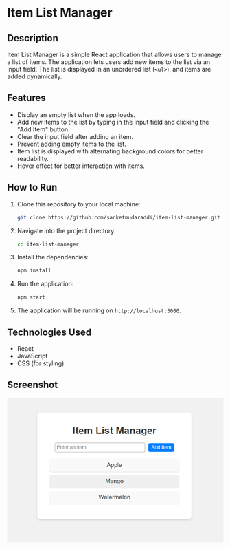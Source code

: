 # Item List Manager

## Description
Item List Manager is a simple React application that allows users to manage a list of items. The application lets users add new items to the list via an input field. The list is displayed in an unordered list (`<ul>`), and items are added dynamically.

## Features
- Display an empty list when the app loads.
- Add new items to the list by typing in the input field and clicking the "Add Item" button.
- Clear the input field after adding an item.
- Prevent adding empty items to the list.
- Item list is displayed with alternating background colors for better readability.
- Hover effect for better interaction with items.

## How to Run

1. Clone this repository to your local machine:

   ```bash
   git clone https://github.com/sanketmudaraddi/item-list-manager.git
   ```
   
2. Navigate into the project directory:

   ```bash
   cd item-list-manager
   ```

3. Install the dependencies:

   ```bash
   npm install
   ```

4. Run the application:

   ```bash
   npm start
   ```

5. The application will be running on `http://localhost:3000`.

## Technologies Used
- React
- JavaScript
- CSS (for styling)

## Screenshot
![App Screenshot](images/app-screenshot.png)
